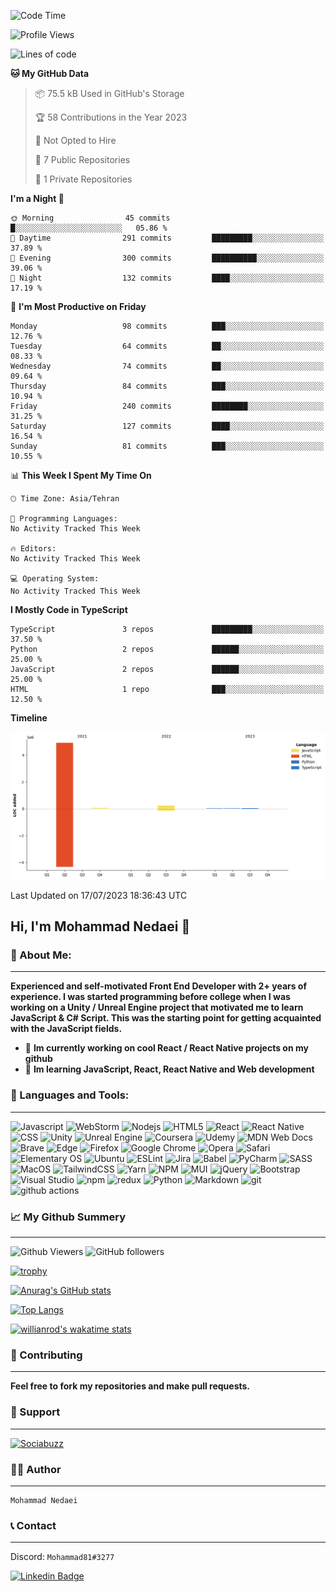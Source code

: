 <!--START_SECTION:waka-->
![Code Time](http://img.shields.io/badge/Code%20Time-5%20hrs%2050%20mins-blue)

![Profile Views](http://img.shields.io/badge/Profile%20Views-0-blue)

![Lines of code](https://img.shields.io/badge/From%20Hello%20World%20I%27ve%20Written-5.3%20million%20lines%20of%20code-blue)

**🐱 My GitHub Data** 

> 📦 75.5 kB Used in GitHub's Storage 
 > 
> 🏆 58 Contributions in the Year 2023
 > 
> 🚫 Not Opted to Hire
 > 
> 📜 7 Public Repositories 
 > 
> 🔑 1 Private Repositories 
 > 
**I'm a Night 🦉** 

```text
🌞 Morning                45 commits          █░░░░░░░░░░░░░░░░░░░░░░░░   05.86 % 
🌆 Daytime                291 commits         █████████░░░░░░░░░░░░░░░░   37.89 % 
🌃 Evening                300 commits         ██████████░░░░░░░░░░░░░░░   39.06 % 
🌙 Night                  132 commits         ████░░░░░░░░░░░░░░░░░░░░░   17.19 % 
```
📅 **I'm Most Productive on Friday** 

```text
Monday                   98 commits          ███░░░░░░░░░░░░░░░░░░░░░░   12.76 % 
Tuesday                  64 commits          ██░░░░░░░░░░░░░░░░░░░░░░░   08.33 % 
Wednesday                74 commits          ██░░░░░░░░░░░░░░░░░░░░░░░   09.64 % 
Thursday                 84 commits          ███░░░░░░░░░░░░░░░░░░░░░░   10.94 % 
Friday                   240 commits         ████████░░░░░░░░░░░░░░░░░   31.25 % 
Saturday                 127 commits         ████░░░░░░░░░░░░░░░░░░░░░   16.54 % 
Sunday                   81 commits          ███░░░░░░░░░░░░░░░░░░░░░░   10.55 % 
```


📊 **This Week I Spent My Time On** 

```text
🕑︎ Time Zone: Asia/Tehran

💬 Programming Languages: 
No Activity Tracked This Week

🔥 Editors: 
No Activity Tracked This Week

💻 Operating System: 
No Activity Tracked This Week
```

**I Mostly Code in TypeScript** 

```text
TypeScript               3 repos             █████████░░░░░░░░░░░░░░░░   37.50 % 
Python                   2 repos             ██████░░░░░░░░░░░░░░░░░░░   25.00 % 
JavaScript               2 repos             ██████░░░░░░░░░░░░░░░░░░░   25.00 % 
HTML                     1 repo              ███░░░░░░░░░░░░░░░░░░░░░░   12.50 % 
```



**Timeline**

![Lines of Code chart](https://raw.githubusercontent.com/mohammadnedaei/mohammadnedaei/main/assets/bar_graph.png)


 Last Updated on 17/07/2023 18:36:43 UTC
<!--END_SECTION:waka-->

## Hi, I'm **Mohammad Nedaei** 🤗

### 🔎 About Me:
<hr/>

**Experienced and self-motivated Front End Developer with 2+ years of experience. I was started programming before college when I was working on a Unity / Unreal Engine project that motivated me to learn JavaScript & C# Script. This was the starting point for getting acquainted with the JavaScript fields.**


- 🎯 **Im currently working on cool React / React Native projects on my github**
- 📘 **Im learning JavaScript, React, React Native and Web development**

### 🧰 Languages and Tools:
<hr/>

<p>
<img alt="Javascript" src="https://img.shields.io/badge/JavaScript-323330?style=for-the-badge&logo=javascript&logoColor=F7DF1E" height="25px"/>
<img alt="WebStorm" src="https://img.shields.io/badge/WebStorm-000000?style=for-the-badge&logo=WebStorm&logoColor=white" height="25px"/>
<img alt="Nodejs" src="https://img.shields.io/badge/-Nodejs-43853d?style=flat-square&logo=Node.js&logoColor=white" height="25px"/>
<img alt="HTML5" src="https://img.shields.io/badge/html5-%23E34F26.svg?style=for-the-badge&logo=html5&logoColor=white" height="25px"/>
<img alt="React" src="https://img.shields.io/badge/React-20232A?style=for-the-badge&logo=react&logoColor=61DAFB" height="25px"/>
<img alt="React Native" src="https://img.shields.io/badge/React_Native-20232A?style=for-the-badge&logo=react&logoColor=61DAFB" height="25px"/> 
<img alt="CSS" src="https://img.shields.io/badge/css3-%231572B6.svg?style=for-the-badge&logo=css3&logoColor=white" height="25px"/> 
<img alt="Unity" src="https://img.shields.io/badge/Unity-100000?style=for-the-badge&logo=unity&logoColor=white" height="25px"/>
<img alt="Unreal Engine" src="https://img.shields.io/badge/-Unreal%20Engine-313131?style=for-the-badge&logo=unreal-engine&logoColor=white" height="25px"/> 
<img alt="Coursera" src="https://img.shields.io/badge/Coursera-%230056D2.svg?style=for-the-badge&logo=Coursera&logoColor=white" height="25px"/> 
<img alt="Udemy" src="https://img.shields.io/badge/Udemy-A435F0?style=for-the-badge&logo=Udemy&logoColor=white" height="25px"/> 
<img alt="MDN Web Docs" src="https://img.shields.io/badge/MDN_Web_Docs-black?style=for-the-badge&logo=mdnwebdocs&logoColor=white" height="25px"/> 
<img alt="Brave" src="https://img.shields.io/badge/Brave-FB542B?style=for-the-badge&logo=Brave&logoColor=white" height="25px"/>
<img alt="Edge" src="https://img.shields.io/badge/Edge-0078D7?style=for-the-badge&logo=Microsoft-edge&logoColor=white" height="25px"/>
<img alt="Firefox" src="https://img.shields.io/badge/Firefox-FF7139?style=for-the-badge&logo=Firefox-Browser&logoColor=white" height="25px"/>
<img alt="Google Chrome" src="https://img.shields.io/badge/Google%20Chrome-4285F4?style=for-the-badge&logo=GoogleChrome&logoColor=white" height="25px"/>
<img alt="Opera" src="https://img.shields.io/badge/Opera-FF1B2D?style=for-the-badge&logo=Opera&logoColor=white" height="25px"/>
<img alt="Safari" src="https://img.shields.io/badge/Safari-000000?style=for-the-badge&logo=Safari&logoColor=white" height="25px"/>
<img alt="Elementary OS" src="https://img.shields.io/badge/-elementary%20OS-black?style=for-the-badge&logo=elementary&logoColor=white" height="25px"/>
<img alt="Ubuntu" src="https://img.shields.io/badge/Ubuntu-E95420?style=for-the-badge&logo=ubuntu&logoColor=white" height="25px"/>
<img alt="ESLint" src="https://img.shields.io/badge/ESLint-4B3263?style=for-the-badge&logo=eslint&logoColor=white" height="25px"/>
<img alt="Jira" src="https://img.shields.io/badge/jira-%230A0FFF.svg?style=for-the-badge&logo=jira&logoColor=white" height="25px"/>
<img alt="Babel" src="https://img.shields.io/badge/Babel-F9DC3e?style=for-the-badge&logo=babel&logoColor=black" height="25px"/>
<img alt="PyCharm" src="https://img.shields.io/badge/PyCharm-000000.svg?&style=for-the-badge&logo=PyCharm&logoColor=white" height="25px"/>
<img alt="SASS" src="https://img.shields.io/badge/SASS-hotpink.svg?style=for-the-badge&logo=SASS&logoColor=white" height="25px"/> 
<img alt="MacOS" src="https://img.shields.io/badge/mac%20os-000000?style=for-the-badge&logo=apple&logoColor=white" height="25px"/>
<img alt="TailwindCSS" src="https://img.shields.io/badge/tailwindcss-%2338B2AC.svg?style=for-the-badge&logo=tailwind-css&logoColor=white" height="25px"/>
<img alt="Yarn" src="https://img.shields.io/badge/yarn-%232C8EBB.svg?style=for-the-badge&logo=yarn&logoColor=white" height="25px"/>
<img alt="NPM" src="https://img.shields.io/badge/NPM-%23000000.svg?style=for-the-badge&logo=npm&logoColor=white" height="25px"/>
<img alt="MUI" src="https://img.shields.io/badge/MUI-%230081CB.svg?style=for-the-badge&logo=mui&logoColor=white" height="25px"/>
<img alt="jQuery" src="https://img.shields.io/badge/jquery-%230769AD.svg?style=for-the-badge&logo=jquery&logoColor=white" height="25px"/>
<img alt="Bootstrap" src="https://img.shields.io/badge/bootstrap-%23563D7C.svg?style=for-the-badge&logo=bootstrap&logoColor=white" height="25px"/>
<img alt="Visual Studio" src="https://img.shields.io/badge/Visual_Studio-5C2D91?style=for-the-badge&logo=visual%20studio&logoColor=white" height="25px"/>
<img alt="npm" src="https://img.shields.io/badge/NPM-%23000000.svg?style=for-the-badge&logo=npm&logoColor=white" height="25px"/>
<img alt="redux" src="https://img.shields.io/badge/-Redux-764ABC?style=flat-square&logo=redux&logoColor=white" height="25px"/>
<img alt="Python" src="https://img.shields.io/badge/Python-FFD43B?style=for-the-badge&logo=python&logoColor=blue" height="25px"/>
<img alt="Markdown" src="https://img.shields.io/badge/Markdown-000000?style=for-the-badge&logo=markdown&logoColor=white"  height="25px"/>
<img alt="git" src="https://img.shields.io/badge/-Git-F05032?style=flat-square&logo=git&logoColor=white" height="25px"/>
<img alt="github actions" src="https://img.shields.io/badge/-Github_Actions-2088FF?style=flat-square&logo=github-actions&logoColor=white" height="25px"/>
</p>

### 📈 My Github Summery
<hr/>
<p>
<img alt="Github Viewers" src="https://komarev.com/ghpvc/?username=mohammadnedaei&style=flat-square&color=blue">
<img alt="GitHub followers" src="https://img.shields.io/github/followers/mohammadnedaei?style=flat-square&color=brightgreen">
</p>

[![trophy](https://github-profile-trophy.vercel.app/?username=mohammadnedaei&theme=dracula&no-frame=true)](https://github.com/ryo-ma/github-profile-trophy)

[![Anurag's GitHub stats](https://github-readme-stats.vercel.app/api?username=mohammadnedaei&hide_border=true&show_icons=true&bg_color=100,1a2a6c,b21f1f,fdbb2d&text_color=fff&title_color=00FF00)](https://github.com/anuraghazra/github-readme-stats)

[![Top Langs](https://github-readme-stats.vercel.app/api/top-langs/?username=mohammadnedaei&exclude_repo=Multipurpose-Business-Services-HTML-Website-Template&bg_color=100,0f0c29,302b63&text_color=fff&title_color=FF8000
)](https://github.com/anuraghazra/github-readme-stats)

[![willianrod's wakatime stats](https://github-readme-stats.vercel.app/api/wakatime?username=mohammadnedaei)](https://github.com/anuraghazra/github-readme-stats)


### 🔧 Contributing
<hr/>

**Feel free to fork my repositories and make pull requests.**

### 💚 Support
<hr/>
<a href="https://sociabuzz.com/mohammadnedaei/donate" target="_blank"><img src="https://img.shields.io/badge/Buy_Me_A_Coffee-FFDD00?style=for-the-badge&logo=buy-me-a-coffee&logoColor=black" height="32px" alt="Sociabuzz"></a>

### ✍🏻 Author
<hr/>

    Mohammad Nedaei

### 📞 Contact
<hr/>

Discord: `Mohammad81#3277`

[![Linkedin Badge](https://img.shields.io/badge/-LinkedIn-0e76a8?style=flat-square&logo=Linkedin&logoColor=white)](https://www.linkedin.com/in/mohammad-nedaei-47789b1a6/)

